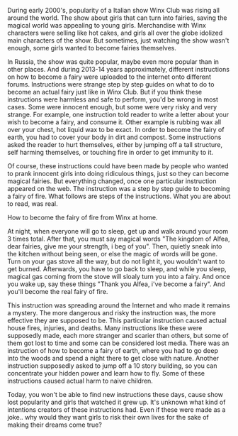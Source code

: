 During early 2000's, popularity of a Italian show Winx Club was rising all around the world. The show about girls that can turn into fairies, saving the magical world was appealing to young girls. Merchandise with Winx characters were selling like hot cakes, and girls all over the globe idolized main characters of the show. But sometimes, just watching the show wasn't enough, some girls wanted to become fairies themselves. 

In Russia, the show was quite popular, maybe even more popular than in other places. And during 2013-14 years approximately, different instructions on how to become a fairy were uploaded to the internet onto different forums.  Instructions were strange step by step guides on what to do to become an actual fairy just like in Winx Club. But if you think these instructions were harmless and safe to perform, you'd be wrong in most cases. Some were innocent enough, but some were very risky and very strange. For example, one instruction told reader to write a letter about your wish to become a fairy, and consume it. Other example is rubbing wax all over your chest, hot liquid wax to be exact. In order to become the fairy of earth, you had to cover your body in dirt and compost. Some instructions asked the reader to hurt themselves, either by jumping off a tall structure, self harming themselves, or touching fire in order to get immunity to it.

Of course, these instructions could have been made by people who wanted to prank innocent girls into doing ridiculous things, just so they can become magical fairies. But everything changed, once one particular instruction appeared on the web. The instruction was a step by step guide to becoming a fairy of fire. What follows are steps of the instructions. What you are about to read, was real.

How to become the fairy of fire from Winx at home.

At night, when everyone will go to sleep, get up and walk around your room 3 times total. After that, you must say magical words "The kingdom of Alfea, dear fairies, give me your strength, i beg of you". Then, quietly sneak into the kitchen without being seen, or else the magic of words will be gone. Turn on your gas stove all the way, but do not light it, you wouldn't want to get burned. Afterwards, you have to go back to sleep, and while you sleep, magical gas coming from the stove will sloaly turn you into a fairy. And once you wake up, say these things "Thank you Alfea, i've become a fairy". And you'll become the real fairy of fire.

This instruction was spreading around the Internet and who made it remains a mystery. The more dangerous and risky the instruction was, the more effective they are supposed to be. This particular instruction caused actual house fires, injuries, and deaths. Many instructions like these were supposedly made, each more stranger and scarier than others, but some of them got lost to time and some can be considered lost media. There was an instruction of how to become a fairy of earth, where you had to go deep into the woods and spend a night there to get close with nature. Another instruction supposedly asked to jump off a 10 story building, so you can concentrate your hidden power and learn how to fly. Some of these instructions caused actual harm to naive children.

Today, you won't be able to find new instructions these days, cause show lost popularity and girls that watched it grew up. It's unknown what kind of intentions creators of these instructions had. Even if these were made as a joke.. why would they want girls to risk their own lives for the sake of making their dreams come true?

